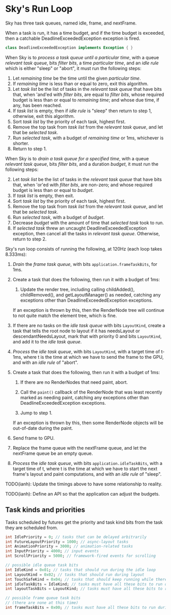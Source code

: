 Sky's Run Loop
==============

Sky has three task queues, named idle, frame, and nextFrame.

When a task is run, it has a time budget, and if the time budget is
exceeded, then a catchable DeadlineExceededException exception is
fired.

```dart
class DeadlineExceededException implements Exception { }
```

When Sky is to *process a task queue until a particular time*, with a
queue *relevant task queue*, bits *filter bits*, a time
*particular time*, and an *idle rule* which is either "sleep" or
"abort", it must run the following steps:

1. Let *remaining time* be the time until the given *particular time*.
2. If *remaining time* is less than or equal to zero, exit this
   algorithm.
3. Let *task list* be the list of tasks in the *relevant task queue*
   that have bits that, when 'and'ed with *filter bits*, are equal to
   *filter bits*, whose required budget is less than or equal to
   *remaining time*; and whose due time, if any, has been reached.
4. If *task list* is empty, then if *idle rule* is "sleep" then return
   to step 1, otherwise, exit this algorithm.
5. Sort *task list* by the priority of each task, highest first.
6. Remove the top task from *task list* from the *relevant task
   queue*, and let that be *selected task*.
7. Run *selected task*, with a budget of *remaining time* or 1ms,
   whichever is shorter.
8. Return to step 1.

When Sky is to *drain a task queue for a specified time*, with a queue
*relevant task queue*, bits *filter bits*, and a duration *budget*, it
must run the following steps:

2. Let *task list* be the list of tasks in the *relevant task queue*
   that have bits that, when 'or'ed with *filter bits*, are non-zero;
   and whose required budget is less than or equal to *budget*.
4. If *task list* is empty, then exit.
5. Sort *task list* by the priority of each task, highest first.
6. Remove the top task from *task list* from the *relevant task
   queue*, and let that be *selected task*.
7. Run *selected task*, with a budget of *budget*.
8. Decrease *budget* with the amount of time that *selected task* took
   to run.
9. If *selected task* threw an uncaught DeadlineExceededException
   exception, then cancel all the tasks in *relevant task queue*.
   Otherwise, return to step 2.

Sky's run loop consists of running the following, at 120Hz (each loop
takes 8.333ms):

1. *Drain* the *frame task queue*, with bits
   `application.frameTaskBits`, for 1ms.

2. Create a task that does the following, then run it with a budget of
   1ms:

   1. Update the render tree, including calling childAdded(),
      childRemoved(), and getLayoutManager() as needed, catching any
      exceptions other than DeadlineExceededException exceptions.

   If an exception is thrown by this, then the RenderNode tree will
   continue to not quite match the element tree, which is fine.

3. If there are no tasks on the *idle task queue* with bits
   `LayoutKind`, create a task that tells the root node to layout if
   it has needsLayout or descendantNeedsLayout, mark that with
   priority 0 and bits `LayoutKind`, and add it to the *idle task
   queue*.

4. *Process* the *idle task queue*, with bits `LayoutKind`, with a
   target time of t-1ms, where t is the time at which we have to send
   the frame to the GPU, and with an *idle rule* of "abort".

5. Create a task that does the following, then run it with a budget of
   1ms:

   1. If there are no RenderNodes that need paint, abort.

   2. Call the `paint()` callback of the RenderNode that was least
      recently marked as needing paint, catching any exceptions other
      than DeadlineExceededException exceptions.

   3. Jump to step 1.

   If an exception is thrown by this, then some RenderNode objects
      will be out-of-date during the paint.

6. Send frame to GPU.

7. Replace the frame queue with the nextFrame queue, and let the
   nextFrame queue be an empty queue.

8. *Process* the *idle task queue*, with bits
   `application.idleTaskBits`, with a target time of t, where t is the
   time at which we have to start the next frame's layout and paint
   computations, and with an *idle rule* of "sleep".

TODO(ianh): Update the timings above to have some relationship to
reality.

TODO(ianh): Define an API so that the application can adjust the
budgets.

Task kinds and priorities
-------------------------

Tasks scheduled by futures get the priority and task kind bits from
the task they are scheduled from.

```dart
int IdlePriority = 0; // tasks that can be delayed arbitrarily
int FutureLayoutPriority = 1000; // async-layout tasks
int AnimationPriority = 3000; // animation-related tasks
int InputPriority = 4000; // input events
int ScrollPriority = 5000; // framework-fired events for scrolling

// possible idle queue task bits
int IdleKind = 0x01; // tasks that should run during the idle loop
int LayoutKind = 0x02; // tasks that should run during layout
int TouchSafeKind = 0x04; // tasks that should keep running while there is a pointer down
int idleTaskBits = IdleKind; // tasks must have all these bits to run during idle loop
int layoutTaskBits = LayoutKind; // tasks must have all these bits to run during layout

// possible frame queue task bits
// (there are none at this time)
int frameTaskBits = 0x00; // tasks must have all these bits to run during the frame loop
```
